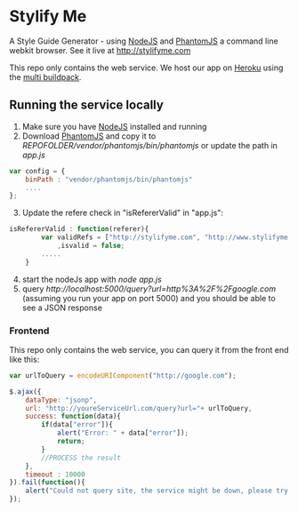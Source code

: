 # Stylify Me

A Style Guide Generator - using [NodeJS](http://nodejs.org/) and [PhantomJS](http://phantomjs.org) a command line webkit browser.
See it live at http://stylifyme.com

This repo only contains the web service.
We host our app on [Heroku](http://heroku.com) using the [multi buildpack](https://github.com/ddollar/heroku-buildpack-multi).


## Running the service locally
1. Make sure you have [NodeJS](http://nodejs.org/) installed and running
2. Download [PhantomJS](http://phantomjs.org) and copy it to *REPOFOLDER/vendor/phantomjs/bin/phantomjs* or update the path in *app.js*
```javaScript
var config = {
	binPath : "vendor/phantomjs/bin/phantomjs"
	....
};
```
3. Update the refere check in "isRefererValid" in "app.js":

```javaScript
isRefererValid : function(referer){
		var validRefs = ["http://stylifyme.com", "http://www.stylifyme.com", "http://stylify.herokuapp.com", "http://localhost:9185", "http://localhost:" + app.get('port')]
			,isvalid = false;
		.....
	}
```
4. start the nodeJs app with *node app.js*
5. query *http://localhost:5000/query?url=http%3A%2F%2Fgoogle.com* (assuming you run your app on port 5000) and you should be able to see a JSON response


### Frontend
This repo only contains the web service, you can query it from the front end like this:

```javaScript
var urlToQuery = encodeURIComponent("http://google.com");

$.ajax({
	dataType: "jsonp",
	url: "http://youreServiceUrl.com/query?url="+ urlToQuery,
	success: function(data){
		if(data["error"]){
			alert("Error: " + data["error"]);
			return;
		}
		//PROCESS the result		
	},
	timeout : 10000
}).fail(function(){
	alert("Could not query site, the service might be down, please try again later.");
});
```

